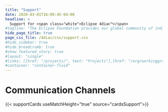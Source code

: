```yaml
---
title: "Support"
date: 2020-03-01T16:09:45-04:00
headline: > 
  Support for <span class="white">Eclipse 4diac™</span>
#tagline: "The Eclipse Foundation provides our global community of individuals and organizations with a mature, scalable, and business-friendly environment for open source software collaboration and innovation."
hide_page_title: true
page_css_file: /4diac/css/support.css
#hide_sidebar: true
#hide_breadcrumb: true
#show_featured_story: true
#layout: "single"
#links: [[href: "/projects/", text: "Projects"],[href: "/org/workinggroups/", text: "Working Group"],[href: "/membership/", text: "Members"],[href: "/org/value", text: "Business Value"]]
#container: "container-fluid"
---
```


# Communication Channels
{{< supportCards useMatchHeight="true" source="cardsSupport">}}